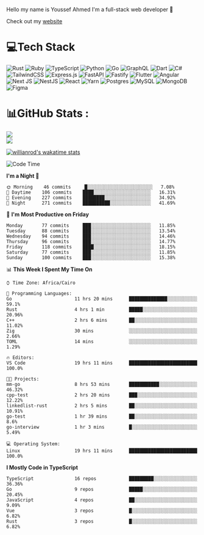 Hello my name is Youssef Ahmed I'm a full-stack web developer 👋

Check out my [website](https://youssefahmed.vercel.app)
 
# 💻Tech Stack

![Rust](https://img.shields.io/badge/rust-%23000000.svg?style=for-the-badge&logo=rust&logoColor=white) ![Ruby](https://img.shields.io/badge/ruby-%23CC342D.svg?style=for-the-badge&logo=ruby&logoColor=white) ![TypeScript](https://img.shields.io/badge/typescript-%23007ACC.svg?style=for-the-badge&logo=typescript&logoColor=white) ![Python](https://img.shields.io/badge/python-3670A0?style=for-the-badge&logo=python&logoColor=ffdd54) ![Go](https://img.shields.io/badge/go-%2300ADD8.svg?style=for-the-badge&logo=go&logoColor=white) ![GraphQL](https://img.shields.io/badge/-GraphQL-E10098?style=for-the-badge&logo=graphql&logoColor=white) ![Dart](https://img.shields.io/badge/dart-%230175C2.svg?style=for-the-badge&logo=dart&logoColor=white) ![C#](https://img.shields.io/badge/c%23-%23239120.svg?style=for-the-badge&logo=c-sharp&logoColor=white) ![TailwindCSS](https://img.shields.io/badge/tailwindcss-%2338B2AC.svg?style=for-the-badge&logo=tailwind-css&logoColor=white) ![Express.js](https://img.shields.io/badge/express.js-%23404d59.svg?style=for-the-badge&logo=express&logoColor=%2361DAFB) ![FastAPI](https://img.shields.io/badge/FastAPI-005571?style=for-the-badge&logo=fastapi) ![Fastify](https://img.shields.io/badge/fastify-%23000000.svg?style=for-the-badge&logo=fastify&logoColor=white) ![Flutter](https://img.shields.io/badge/Flutter-%2302569B.svg?style=for-the-badge&logo=Flutter&logoColor=white) ![Angular](https://img.shields.io/badge/angular-%23DD0031.svg?style=for-the-badge&logo=angular&logoColor=white) ![Next JS](https://img.shields.io/badge/Next-black?style=for-the-badge&logo=next.js&logoColor=white) ![NestJS](https://img.shields.io/badge/nestjs-%23E0234E.svg?style=for-the-badge&logo=nestjs&logoColor=white) ![React](https://img.shields.io/badge/react-%2320232a.svg?style=for-the-badge&logo=react&logoColor=%2361DAFB) ![Yarn](https://img.shields.io/badge/yarn-%232C8EBB.svg?style=for-the-badge&logo=yarn&logoColor=white) ![Postgres](https://img.shields.io/badge/postgres-%23316192.svg?style=for-the-badge&logo=postgresql&logoColor=white) ![MySQL](https://img.shields.io/badge/mysql-%2300f.svg?style=for-the-badge&logo=mysql&logoColor=white) ![MongoDB](https://img.shields.io/badge/MongoDB-%234ea94b.svg?style=for-the-badge&logo=mongodb&logoColor=white)     ![Figma](https://img.shields.io/badge/figma-%23F24E1E.svg?style=for-the-badge&logo=figma&logoColor=white)

# 📊GitHub Stats :

![](https://github-readme-stats.vercel.app/api?username=joetifa2003&theme=tokyonight&hide_border=false&include_all_commits=false&count_private=false)<br/>
![](https://github-readme-streak-stats.herokuapp.com/?user=joetifa2003&theme=tokyonight&hide_border=false)<br/>

[![willianrod's wakatime stats](https://github-readme-stats.vercel.app/api/wakatime?username=joetifa2003&layout=compact)](https://github.com/anuraghazra/github-readme-stats)
<!--START_SECTION:waka-->
![Code Time](http://img.shields.io/badge/Code%20Time-849%20hrs%204%20mins-blue)

**I'm a Night 🦉** 

```text
🌞 Morning    46 commits     █░░░░░░░░░░░░░░░░░░░░░░░░   7.08% 
🌆 Daytime    106 commits    ████░░░░░░░░░░░░░░░░░░░░░   16.31% 
🌃 Evening    227 commits    ████████░░░░░░░░░░░░░░░░░   34.92% 
🌙 Night      271 commits    ██████████░░░░░░░░░░░░░░░   41.69%

```
📅 **I'm Most Productive on Friday** 

```text
Monday       77 commits     ███░░░░░░░░░░░░░░░░░░░░░░   11.85% 
Tuesday      88 commits     ███░░░░░░░░░░░░░░░░░░░░░░   13.54% 
Wednesday    94 commits     ███░░░░░░░░░░░░░░░░░░░░░░   14.46% 
Thursday     96 commits     ███░░░░░░░░░░░░░░░░░░░░░░   14.77% 
Friday       118 commits    ████░░░░░░░░░░░░░░░░░░░░░   18.15% 
Saturday     77 commits     ███░░░░░░░░░░░░░░░░░░░░░░   11.85% 
Sunday       100 commits    ███░░░░░░░░░░░░░░░░░░░░░░   15.38%

```


📊 **This Week I Spent My Time On** 

```text
⌚︎ Time Zone: Africa/Cairo

💬 Programming Languages: 
Go                       11 hrs 20 mins      ██████████████░░░░░░░░░░░   59.1% 
Rust                     4 hrs 1 min         █████░░░░░░░░░░░░░░░░░░░░   20.96% 
C++                      2 hrs 6 mins        ██░░░░░░░░░░░░░░░░░░░░░░░   11.02% 
Zig                      30 mins             ░░░░░░░░░░░░░░░░░░░░░░░░░   2.66% 
TOML                     14 mins             ░░░░░░░░░░░░░░░░░░░░░░░░░   1.29%

🔥 Editors: 
VS Code                  19 hrs 11 mins      █████████████████████████   100.0%

🐱‍💻 Projects: 
mm-go                    8 hrs 53 mins       ███████████░░░░░░░░░░░░░░   46.32% 
cpp-test                 2 hrs 20 mins       ███░░░░░░░░░░░░░░░░░░░░░░   12.22% 
linkedlist-rust          2 hrs 5 mins        ██░░░░░░░░░░░░░░░░░░░░░░░   10.91% 
go-test                  1 hr 39 mins        ██░░░░░░░░░░░░░░░░░░░░░░░   8.6% 
go-interview             1 hr 3 mins         █░░░░░░░░░░░░░░░░░░░░░░░░   5.49%

💻 Operating System: 
Linux                    19 hrs 11 mins      █████████████████████████   100.0%

```

**I Mostly Code in TypeScript** 

```text
TypeScript               16 repos            █████████░░░░░░░░░░░░░░░░   36.36% 
Go                       9 repos             █████░░░░░░░░░░░░░░░░░░░░   20.45% 
JavaScript               4 repos             ██░░░░░░░░░░░░░░░░░░░░░░░   9.09% 
Vue                      3 repos             █░░░░░░░░░░░░░░░░░░░░░░░░   6.82% 
Rust                     3 repos             █░░░░░░░░░░░░░░░░░░░░░░░░   6.82%

```



<!--END_SECTION:waka-->
